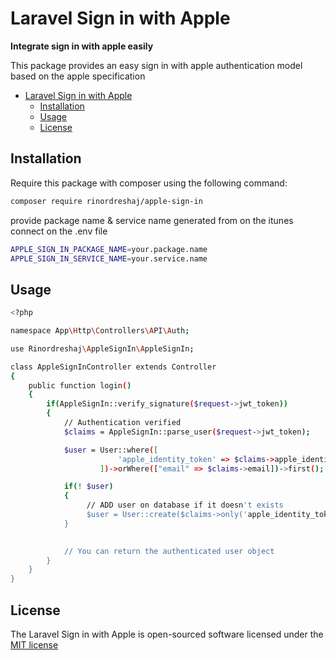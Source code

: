 # Laravel Sign in with Apple

**Integrate sign in with apple easily**

This package provides an easy sign in with apple authentication model based on the apple specification

- [Laravel Sign in with Apple](#laravel-sign-in-with-apple)
  - [Installation](#installation)
  - [Usage](#usage)
  - [License](#license)

## Installation

Require this package with composer using the following command:

```bash
composer require rinordreshaj/apple-sign-in
```

provide package name & service name generated from on the itunes connect on the .env file

```bash
APPLE_SIGN_IN_PACKAGE_NAME=your.package.name
APPLE_SIGN_IN_SERVICE_NAME=your.service.name
```

## Usage

```bash
<?php

namespace App\Http\Controllers\API\Auth;

use Rinordreshaj\AppleSignIn\AppleSignIn;

class AppleSignInController extends Controller
{
    public function login()
    {
        if(AppleSignIn::verify_signature($request->jwt_token))
        {
            // Authentication verified
            $claims = AppleSignIn::parse_user($request->jwt_token);

            $user = User::where([
                        'apple_identity_token' => $claims->apple_identity_token
                    ])->orWhere(["email" => $claims->email])->first();

            if(! $user)
            {
                 // ADD user on database if it doesn't exists
                 $user = User::create($claims->only('apple_identity_token', 'email', 'name', 'username', 'register_source'));
            }
            

            // You can return the authenticated user object 
        }
    }
}
```

## License

The Laravel Sign in with Apple is open-sourced software licensed under the [MIT license](http://opensource.org/licenses/MIT)
